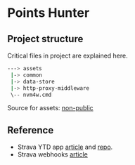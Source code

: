 # Points Hunter


## Project structure

Critical files in project are explained here.

```bash
---> assets
 |-> common
 |-> data-store
 |-> http-proxy-middleware
 \-- nvm4w.cmd
```

Source for assets:
[non-public](https://drive.google.com/drive/folders/1B5SNWKYTk8V-bwM9RGd1oPRxoYign2qi)

## Reference

- Strava YTD app [article](https://www.curtiscode.dev/post/project/displaying-strava-stats-using-webhooks/)
  and [repo](https://github.com/curtiscde/stravaytd?tab=readme-ov-file).
- Strava webhooks [article](https://medium.com/@eric.l.m.thomas/setting-up-strava-webhooks-e8b825329dc7)
